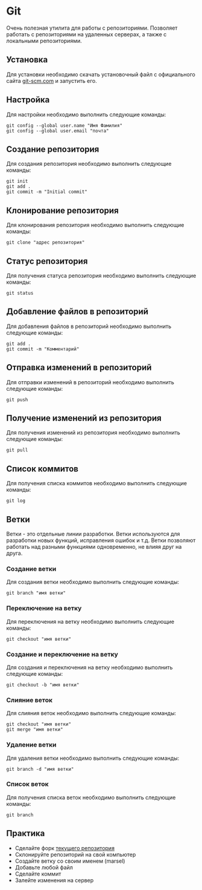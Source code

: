 # Git

Очень полезная утилита для работы с репозиториями. Позволяет работать с репозиториями на удаленных серверах, а также с
локальными репозиториями.

## Установка

Для установки необходимо скачать установочный файл с официального сайта [git-scm.com](git-scm.com) и запустить его.

## Настройка

Для настройки необходимо выполнить следующие команды:

    git config --global user.name "Имя Фамилия"
    git config --global user.email "почта"

## Создание репозитория

Для создания репозитория необходимо выполнить следующие команды:

    git init
    git add .
    git commit -m "Initial commit"

## Клонирование репозитория

Для клонирования репозитория необходимо выполнить следующие команды:

    git clone "адрес репозитория"

## Статус репозитория

Для получения статуса репозитория необходимо выполнить следующие команды:

    git status

## Добавление файлов в репозиторий

Для добавления файлов в репозиторий необходимо выполнить следующие команды:

    git add .
    git commit -m "Комментарий"

## Отправка изменений в репозиторий

Для отправки изменений в репозиторий необходимо выполнить следующие команды:

    git push

## Получение изменений из репозитория

Для получения изменений из репозитория необходимо выполнить следующие команды:

    git pull

## Список коммитов

Для получения списка коммитов необходимо выполнить следующие команды:

    git log

## Ветки

Ветки - это отдельные линии разработки. Ветки используются для разработки новых функций, исправления ошибок и т.д. Ветки
позволяют работать над разными функциями одновременно, не влияя друг на друга.

### Создание ветки

Для создания ветки необходимо выполнить следующие команды:

    git branch "имя ветки"

### Переключение на ветку

Для переключения на ветку необходимо выполнить следующие команды:

    git checkout "имя ветки"

### Создание и переключение на ветку

Для создания и переключения на ветку необходимо выполнить следующие команды:

    git checkout -b "имя ветки"

### Слияние веток

Для слияния веток необходимо выполнить следующие команды:

    git checkout "имя ветки"
    git merge "имя ветки"

### Удаление ветки

Для удаления ветки необходимо выполнить следующие команды:

    git branch -d "имя ветки"

### Список веток

Для получения списка веток необходимо выполнить следующие команды:

    git branch


## Практика

- Сделайте форк [текущего репозитория](https://github.com/mokaruuns/codologia-web)
- Склонируйте репозиторий на свой компьютер
- Создайте ветку со своим именем (marsel)
- Добавьте любой файл
- Сделайте коммит
- Залейте изменения на сервер



